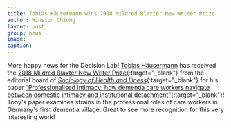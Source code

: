 ```yaml
---
title: Tobias Häusermann wins 2018 Mildred Blaxter New Writer Prize
author: Winston Chiong
layout: post
group: news
image: 
caption: 
---
```


More happy news for the Decision Lab! [Tobias Häusermann](/team/index.html#Tobias-Häusermann) has received the 
[2018 Mildred Blaxter New Writer Prize](https://onlinelibrary.wiley.com/doi/full/10.1111/1467-9566.12835){:target="_blank"}
from the editorial board of [*Sociology of Health and Illness*](https://onlinelibrary.wiley.com/journal/14679566){:target="_blank"} 
for his paper [“Professionalised intimacy: how dementia care workers navigate between domestic intimacy and institutional detachment”](https://onlinelibrary.wiley.com/doi/pdf/10.1111/1467-9566.12730){:target="_blank"}! 
Toby's paper examines strains in the professional roles of care workers in Germany's first dementia village. Great to see more 
recognition for this very interesting work!
